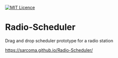 [![MIT Licence](https://badges.frapsoft.com/os/mit/mit.svg?v=103)](https://opensource.org/licenses/mit-license.php)

# Radio-Scheduler

Drag and drop scheduler prototype for a radio station 

https://sarcoma.github.io/Radio-Scheduler/

